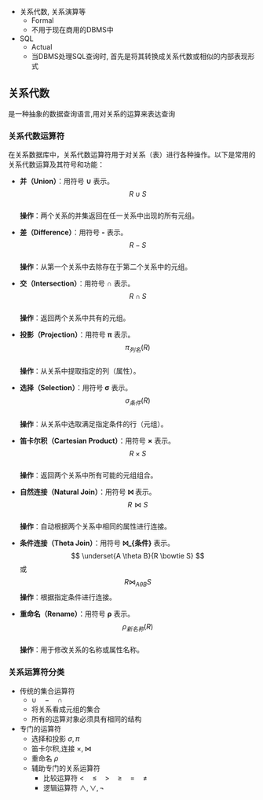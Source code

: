 - 关系代数, 关系演算等
	- Formal
	- 不用于现在商用的DBMS中
- SQL
	- Actual
	- 当DBMS处理SQL查询时, 首先是将其转换成关系代数或相似的内部表现形式
## 关系代数
是一种抽象的数据查询语言,用对关系的运算来表达查询

### 关系代数运算符
在关系数据库中，关系代数运算符用于对关系（表）进行各种操作。以下是常用的关系代数运算及其符号和功能：

- **并（Union）**：用符号 **∪** 表示。  
  $$
  R ∪ S
  $$  
  **操作**：两个关系的并集返回在任一关系中出现的所有元组。

- **差（Difference）**：用符号 **-** 表示。  
  $$
  R - S
  $$  
  **操作**：从第一个关系中去除存在于第二个关系中的元组。

- **交（Intersection）**：用符号 **∩** 表示。  
  $$
  R ∩ S
  $$  
  **操作**：返回两个关系中共有的元组。

- **投影（Projection）**：用符号 **π** 表示。  
  $$
  \pi_{列名}(R)
  $$  
  **操作**：从关系中提取指定的列（属性）。

- **选择（Selection）**：用符号 **σ** 表示。  
  $$
  \sigma_{条件}(R)
  $$  
  **操作**：从关系中选取满足指定条件的行（元组）。

- **笛卡尔积（Cartesian Product）**：用符号 **×** 表示。  
  $$
  R × S
  $$  
  **操作**：返回两个关系中所有可能的元组组合。

- **自然连接（Natural Join）**：用符号 **⨝** 表示。  
  $$
  R \bowtie S
  $$  
  **操作**：自动根据两个关系中相同的属性进行连接。

- **条件连接（Theta Join）**：用符号 **⨝_{条件}** 表示。  
  $$
\underset{A \theta B}{R \bowtie S}
  $$  或
  $$
  R \bowtie_{A \theta B} S
  $$
  **操作**：根据指定条件进行连接。

- **重命名（Rename）**：用符号 **ρ** 表示。  
  $$
  \rho_{新名称}(R)
  $$  
  **操作**：用于修改关系的名称或属性名称。

### 关系运算符分类
- 传统的集合运算符
	- $\cup \quad - \quad \cap$
	- 将关系看成元组的集合
	- 所有的运算对象必须具有相同的结构
- 专门的运算符
	- 选择和投影 $\sigma, \pi$
	- 笛卡尔积,连接 $\times, \bowtie$
	- 重命名 $\rho$
	- 辅助专门的关系运算符
		- 比较运算符 $< \quad \leq \quad > \quad \geq \quad = \quad \neq$
		- 逻辑运算符 $\land,\lor,\lnot$